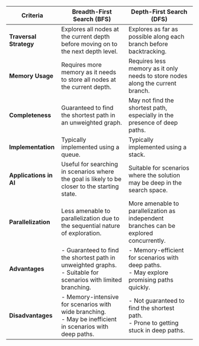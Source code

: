 | Criteria                          | Breadth-First Search (BFS)                  | Depth-First Search (DFS)                  |
|-----------------------------------|---------------------------------------------|-------------------------------------------|
| **Traversal Strategy**             | Explores all nodes at the current depth before moving on to the next depth level. | Explores as far as possible along each branch before backtracking. |
| **Memory Usage**                   | Requires more memory as it needs to store all nodes at the current depth. | Requires less memory as it only needs to store nodes along the current branch. |
| **Completeness**                   | Guaranteed to find the shortest path in an unweighted graph. | May not find the shortest path, especially in the presence of deep paths. |
| **Implementation**                 | Typically implemented using a queue.        | Typically implemented using a stack.      |
| **Applications in AI**             | Useful for searching in scenarios where the goal is likely to be closer to the starting state. | Suitable for scenarios where the solution may be deep in the search space. |
| **Parallelization**                | Less amenable to parallelization due to the sequential nature of exploration. | More amenable to parallelization as independent branches can be explored concurrently. |
| **Advantages**                     | - Guaranteed to find the shortest path in unweighted graphs. <br> - Suitable for scenarios with limited branching. | - Memory-efficient for scenarios with deep paths. <br> - May explore promising paths quickly. |
| **Disadvantages**                  | - Memory-intensive for scenarios with wide branching. <br> - May be inefficient in scenarios with deep paths. | - Not guaranteed to find the shortest path. <br> - Prone to getting stuck in deep paths. |

